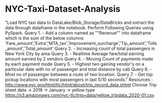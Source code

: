 # NYC-Taxi-Dataset-Analysis
"Load NYC taxi data to DataLake/Blob_Storage/DataBricks and extract the data through dataframe in the notebook. Perform Following Queries using PySpark. Query 1. - Add a column named as ""Revenue"" into dataframe which is the sum of the below columns 'Fare_amount','Extra','MTA_tax','Improvement_surcharge','Tip_amount','Tolls_amount','Total_amount' Query 2. - Increasing count of total passengers in New York City by area Query 3. - Realtime Average fare/total earning amount earned by 2 vendors Query 4. - Moving Count of payments made by each payment mode Query 5. - Highest two gaining vendor's on a particular date with no of passenger and total distance by cab Query 6. - Most no of passenger between a route of two location. Query 7. - Get top pickup locations with most passengers in last 5/10 seconds."
Resources :
http://www.nyc.gov/html/tlc/html/about/trip_record_data.shtml Choose Trip sheet data -> 2018 -> January -> yellow type https://s3.amazonaws.com/nyc-tlc/trip+data/yellow_tripdata_2020-01.csv
